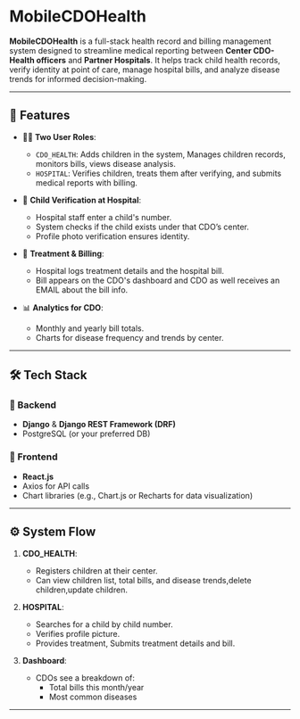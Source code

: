 # MobileCDOHealth

**MobileCDOHealth** is a full-stack health record and billing management system designed to streamline medical reporting between **Center CDO-Health officers** and **Partner Hospitals**. It helps track child health records, verify identity at point of care, manage hospital bills, and analyze disease trends for informed decision-making.

---

## 🚀 Features

- 🧑‍⚕️ **Two User Roles**:
  - `CDO_HEALTH`: Adds children in the system, Manages children records, monitors bills, views disease analysis.
  - `HOSPITAL`: Verifies children, treats them after verifying, and submits medical reports with billing.
  
- 🧒 **Child Verification at Hospital**:
  - Hospital staff enter a child's number.
  - System checks if the child exists under that CDO’s center.
  - Profile photo verification ensures identity.

- 💊 **Treatment & Billing**:
  - Hospital logs treatment details and the hospital bill.
  - Bill appears on the CDO's dashboard and CDO as well receives an EMAIL about the bill info.

- 📊 **Analytics for CDO**:
  - Monthly and yearly bill totals.
  - Charts for disease frequency and trends by center.

---

## 🛠️ Tech Stack

### 🔹 Backend
- **Django** & **Django REST Framework (DRF)**
- PostgreSQL (or your preferred DB)

### 🔹 Frontend
- **React.js**
- Axios for API calls
- Chart libraries (e.g., Chart.js or Recharts for data visualization)

---

## ⚙️ System Flow

1. **CDO_HEALTH**:
   - Registers children at their center.
   - Can view children list, total bills, and disease trends,delete children,update children.

2. **HOSPITAL**:
   - Searches for a child by child number.
   - Verifies profile picture.
   - Provides treatment, Submits treatment details and bill.

3. **Dashboard**:
   - CDOs see a breakdown of:
     - Total bills this month/year
     - Most common diseases

---


